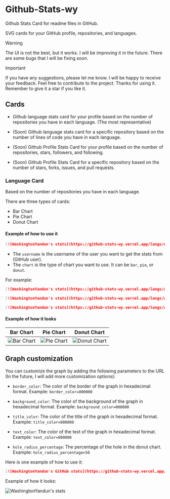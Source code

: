 # Github-Stats-wy

Github Stats Card for readme files in GitHub.

SVG cards for your GitHub profile, repositories, and languages.

> [!WARNING]
> The UI is not the best, but it works. I will be improving it in the future.
> There are some bugs that I will be fixing soon.

> [!IMPORTANT]
> If you have any suggestions, please let me know. I will be happy to receive your feedback.
> Feel free to contribute to the project.
> Thanks for using it. Remember to give it a star if you like it.

## Cards

-   Github language stats card for your profile based on the number of repositories you have in each language. (The most representative)

-   (Soon) Github language stats card for a specific repository based on the number of lines of code you have in each language.

-   (Soon) Github Profile Stats Card for your profile based on the number of repositories, stars, followers, and following.

-   (Soon) Github Profile Stats Card for a specific repository based on the number of stars, forks, issues, and pull requests.

### Language Card

Based on the number of repositories you have in each language.

There are three types of cards:

-   Bar Chart
-   Pie Chart
-   Donut Chart

#### Example of how to use it

```md
[![WashingtonYandun's stats](https://github-stats-wy.vercel.app/langs/username/chart)]
```

-   The `username` is the username of the user you want to get the stats from (GitHub user).
-   The `chart` is the type of chart you want to use. It can be `bar`, `pie`, or `donut`.

For example:

```md
[![WashingtonYandun's stats](https://github-stats-wy.vercel.app/langs/washingtonyandun/bar)]
```

```md
[![WashingtonYandun's stats](https://github-stats-wy.vercel.app/langs/washingtonyandun/pie)]
```

```md
[![WashingtonYandun's stats](https://github-stats-wy.vercel.app/langs/washingtonyandun/donut)]
```

#### Example of how it looks

| Bar Chart                                                                   | Pie Chart                                                                   | Donut Chart                                                                     |
| --------------------------------------------------------------------------- | --------------------------------------------------------------------------- | ------------------------------------------------------------------------------- |
| ![Bar Chart](https://github-stats-wy.vercel.app/langs/washingtonyandun/bar) | ![Pie Chart](https://github-stats-wy.vercel.app/langs/washingtonyandun/pie) | ![Donut Chart](https://github-stats-wy.vercel.app/langs/washingtonyandun/donut) |

## Graph customization

You can customize the graph by adding the following parameters to the URL (In the future, I will add more customization options):

-   `border_color`: The color of the border of the graph in hexadecimal format. Example: `border_color=000000`

-   `background_color`: The color of the background of the graph in hexadecimal format. Example: `background_color=000000`

-   `title_color`: The color of the title of the graph in hexadecimal format. Example: `title_color=000000`

-   `text_color`: The color of the text of the graph in hexadecimal format. Example: `text_color=000000`

-   `hole_radius_percentage`: The percentage of the hole in the donut chart. Example: `hole_radius_percentage=50`

Here is one example of how to use it:

```md
[![WashingtonYandun's GitHub stats](https://github-stats-wy.vercel.app/langs/washingtonyandun/donut?hole_radius_percentage=60&border_color=00ff00&background_color=ff22&title_color=00ff00&text_color=00ff00)]
```

Example of how it looks:

![WashingtonYandun's stats](https://github-stats-wy.vercel.app/langs/washingtonyandun/donut?hole_radius_percentage=60&border_color=00ff00&background_color=ff22&title_color=00ff00&text_color=00ff00)
